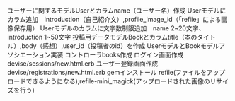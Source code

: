 <Add>


<Start>
ユーザーに関するモデルUserとカラムname（ユーザー名）作成
Userモデルにカラム追加　introduction（自己紹介文）,profile_image_id（「refiie」による画像保存用）
Userモデルのカラムに文字数制限追加　name 2~20文字、introduction 1~50文字
投稿用データモデルBookとカラムtitle（本のタイトル）,body（感想）,user_id（投稿者のid）を作成
UserモデルとBookモデルアソシエーション実装
コントローラbooks作成
ログイン画面作成　devise/sessions/new.html.erb
ユーザー登録画面作成　devise/registrations/new.html.erb
gemインストール refile(ファイルをアップロードできるようになる),refile-mini_magick(アップロードされた画像のリサイズを行う)
